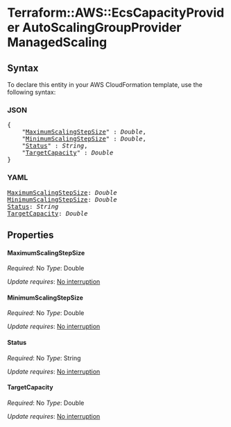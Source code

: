 # Terraform::AWS::EcsCapacityProvider AutoScalingGroupProvider ManagedScaling

## Syntax

To declare this entity in your AWS CloudFormation template, use the following syntax:

### JSON

<pre>
{
    "<a href="#maximumscalingstepsize" title="MaximumScalingStepSize">MaximumScalingStepSize</a>" : <i>Double</i>,
    "<a href="#minimumscalingstepsize" title="MinimumScalingStepSize">MinimumScalingStepSize</a>" : <i>Double</i>,
    "<a href="#status" title="Status">Status</a>" : <i>String</i>,
    "<a href="#targetcapacity" title="TargetCapacity">TargetCapacity</a>" : <i>Double</i>
}
</pre>

### YAML

<pre>
<a href="#maximumscalingstepsize" title="MaximumScalingStepSize">MaximumScalingStepSize</a>: <i>Double</i>
<a href="#minimumscalingstepsize" title="MinimumScalingStepSize">MinimumScalingStepSize</a>: <i>Double</i>
<a href="#status" title="Status">Status</a>: <i>String</i>
<a href="#targetcapacity" title="TargetCapacity">TargetCapacity</a>: <i>Double</i>
</pre>

## Properties

#### MaximumScalingStepSize

_Required_: No
_Type_: Double

_Update requires_: [No interruption](https://docs.aws.amazon.com/AWSCloudFormation/latest/UserGuide/using-cfn-updating-stacks-update-behaviors.html#update-no-interrupt)

#### MinimumScalingStepSize

_Required_: No
_Type_: Double

_Update requires_: [No interruption](https://docs.aws.amazon.com/AWSCloudFormation/latest/UserGuide/using-cfn-updating-stacks-update-behaviors.html#update-no-interrupt)

#### Status

_Required_: No
_Type_: String

_Update requires_: [No interruption](https://docs.aws.amazon.com/AWSCloudFormation/latest/UserGuide/using-cfn-updating-stacks-update-behaviors.html#update-no-interrupt)

#### TargetCapacity

_Required_: No
_Type_: Double

_Update requires_: [No interruption](https://docs.aws.amazon.com/AWSCloudFormation/latest/UserGuide/using-cfn-updating-stacks-update-behaviors.html#update-no-interrupt)

